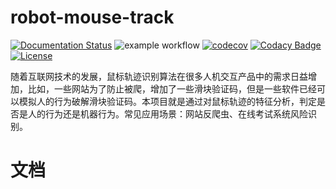 # robot-mouse-track

[![Documentation Status](https://readthedocs.org/projects/robot-mouse-track-recognition/badge/?version=latest)](https://robot-mouse-track-recognition.readthedocs.io/zh/latest/?badge=latest)
![example workflow](https://github.com/itmorn/robot-mouse-track/actions/workflows/main.yml/badge.svg)
[![codecov](https://codecov.io/gh/itmorn/robot-mouse-track/branch/main/graph/badge.svg)](https://codecov.io/gh/itmorn/robot-mouse-track)
[![Codacy Badge](https://app.codacy.com/project/badge/Grade/873baeb256bd4f1cbcf7f516897a3415)](https://www.codacy.com/gh/itmorn/robot-mouse-track/dashboard?utm_source=github.com&amp;utm_medium=referral&amp;utm_content=itmorn/robot-mouse-track&amp;utm_campaign=Badge_Grade)
[![License](https://img.shields.io/github/license/itmorn/robot-mouse-track.svg)](https://github.com/itmorn/robot-mouse-track/blob/main/LICENSE)

随着互联网技术的发展，鼠标轨迹识别算法在很多人机交互产品中的需求日益增加，比如，一些网站为了防止被爬，增加了一些滑块验证码，但是一些软件已经可以模拟人的行为破解滑块验证码。本项目就是通过对鼠标轨迹的特征分析，判定是否是人的行为还是机器行为。常见应用场景：网站反爬虫、在线考试系统风险识别。

# 文档
